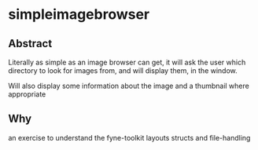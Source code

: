 # simpleimagebrowser

## Abstract
Literally as simple as an image browser can get,
it will ask the user which directory to look for
images from, and will display them, in the window.

Will also display some information about the image
and a thumbnail where appropriate


## Why
an exercise to understand the fyne-toolkit layouts
structs and file-handling

